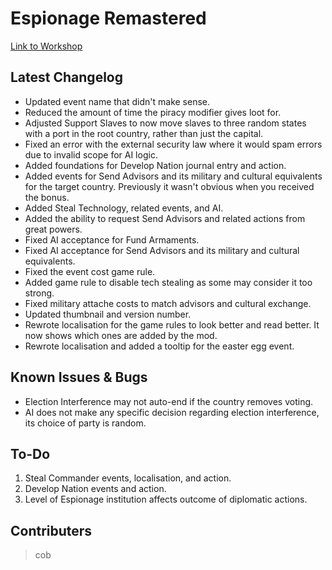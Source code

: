 # Espionage Remastered
[Link to Workshop](https://steamcommunity.com/sharedfiles/filedetails/?id=3432409401)  

## Latest Changelog
+ Updated event name that didn't make sense.
+ Reduced the amount of time the piracy modifier gives loot for.
+ Adjusted Support Slaves to now move slaves to three random states with a port in the root country, rather than just the capital.
+ Fixed an error with the external security law where it would spam errors due to invalid scope for AI logic.
+ Added foundations for Develop Nation journal entry and action.
+ Added events for Send Advisors and its military and cultural equivalents for the target country. Previously it wasn't obvious when you received the bonus.
+ Added Steal Technology, related events, and AI.
+ Added the ability to request Send Advisors and related actions from great powers.
+ Fixed AI acceptance for Fund Armaments.
+ Fixed AI acceptance for Send Advisors and its military and cultural equivalents.
+ Fixed the event cost game rule.
+ Added game rule to disable tech stealing as some may consider it too strong.
+ Fixed military attache costs to match advisors and cultural exchange.
+ Updated thumbnail and version number.
+ Rewrote localisation for the game rules to look better and read better. It now shows which ones are added by the mod.
+ Rewrote localisation and added a tooltip for the easter egg event.


## Known Issues & Bugs
+ Election Interference may not auto-end if the country removes voting.  
+ AI does not make any specific decision regarding election interference, its choice of party is random.  

## To-Do 
1. Steal Commander events, localisation, and action.  
1. Develop Nation events and action.  
1. Level of Espionage institution affects outcome of diplomatic actions.  

## Contributers
> cob